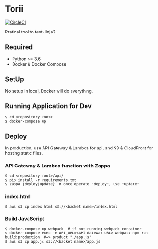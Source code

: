 # Torii
[![CircleCI](https://circleci.com/gh/shirakiya/torii.svg?style=svg)](https://circleci.com/gh/shirakiya/torii)  
  
Pratical tool to test Jinja2.


## Required
- Python >= 3.6
- Docker & Docker Compose


## SetUp
No setup in local, Docker will do everything.


## Running Application for Dev
```
$ cd <repository root>
$ docker-compose up
```


## Deploy
In production, use API Gateway & Lambda for api, and S3 & CloudFront for hosting static files.


### API Gateway & Lambda function with Zappa
```
$ cd <repository root>/api/
$ pip install -r requirements.txt
$ zappa {deploy|update}  # once operate "deploy", use "update"
```


### index.html
```
$ aws s3 cp index.html s3://<backet name>/index.html
```


### Build JavaScript
```
$ docker-compose up webpack  # if not running webpack container
$ docker-compose exec -e API_URL=<API Gateway URL> webpack npm run build:production  #=> product "./app.js"
$ aws s3 cp app.js s3://<backet name>/app.js
```

